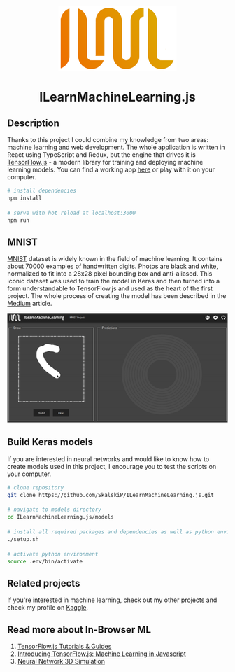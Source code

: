 <p align="center"> 
    <img height="150" src="src/assets/images/logo_color.png">
</p>

<h1 align="center">ILearnMachineLearning.js</h1>

## Description

Thanks to this project I could combine my knowledge from two areas: machine learning and web development. The whole application is written in React using TypeScript and Redux, but the engine that drives it is [TensorFlow.js][1] - a modern library for training and deploying machine learning models. You can find a working app [here][2] or play with it on your computer.

``` bash
# install dependencies
npm install

# serve with hot reload at localhost:3000
npm run 
```

## MNIST

[MNIST][3] dataset is widely known in the field of machine learning. It contains about 70000 examples of handwritten digits. Photos are black and white, normalized to fit into a 28x28 pixel bounding box and anti-aliased. This iconic dataset was used to train the model in Keras and then turned into a form understandable to TensorFlow.js and used as the heart of the first project. The whole process of creating the model has been described in the [Medium][4] article.

<p align="center"> 
<img src="docs/mnist_demo_update.gif">
</p>

## Build Keras models

If you are interested in neural networks and would like to know how to create models used in this project, I encourage you to test the scripts on your computer.

``` bash
# clone repository
git clone https://github.com/SkalskiP/ILearnMachineLearning.js.git

# navigate to models directory
cd ILearnMachineLearning.js/models

# install all required packages and dependencies as well as python environment
./setup.sh

# activate python environment
source .env/bin/activate
```

## Related projects

If you're interested in machine learning, check out my other [projects][5] and check my profile on [Kaggle][6].

## Read more about In-Browser ML

1. [TensorFlow.js Tutorials & Guides][7]
2. [Introducing TensorFlow.js: Machine Learning in Javascript][8]
3. [Neural Network 3D Simulation][9]

[1]: https://github.com/tensorflow/tfjs
[2]: https://learn-machine-learning.herokuapp.com/
[3]: http://yann.lecun.com/exdb/mnist/
[4]: https://medium.com/@piotr.skalski92/my-first-tensorflow-js-project-b481bdad17fb
[5]: https://github.com/SkalskiP/ILearnMachineLearning.py
[6]: https://www.kaggle.com/skalskip
[7]: https://js.tensorflow.org/tutorials/
[8]: https://medium.com/tensorflow/introducing-tensorflow-js-machine-learning-in-javascript-bf3eab376db
[9]: https://www.youtube.com/watch?v=3JQ3hYko51Y
